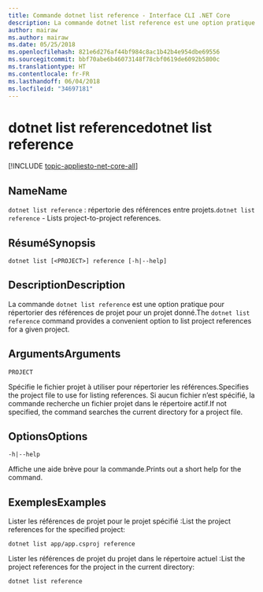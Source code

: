 ```yaml
---
title: Commande dotnet list reference - Interface CLI .NET Core
description: La commande dotnet list reference est une option pratique pour lister des références entre projets.
author: mairaw
ms.author: mairaw
ms.date: 05/25/2018
ms.openlocfilehash: 821e6d276af44bf984c8ac1b42b4e954dbe69556
ms.sourcegitcommit: bbf70abe6b46073148f78cbf0619de6092b5800c
ms.translationtype: HT
ms.contentlocale: fr-FR
ms.lasthandoff: 06/04/2018
ms.locfileid: "34697181"
---
```

# <a name="dotnet-list-reference"></a><span data-ttu-id="98cf9-103">dotnet list reference</span><span class="sxs-lookup"><span data-stu-id="98cf9-103">dotnet list reference</span></span>

[!INCLUDE [topic-appliesto-net-core-all](../../../includes/topic-appliesto-net-core-all.md)]

## <a name="name"></a><span data-ttu-id="98cf9-104">Name</span><span class="sxs-lookup"><span data-stu-id="98cf9-104">Name</span></span>

<span data-ttu-id="98cf9-105">`dotnet list reference` : répertorie des références entre projets.</span><span class="sxs-lookup"><span data-stu-id="98cf9-105">`dotnet list reference` - Lists project-to-project references.</span></span>

## <a name="synopsis"></a><span data-ttu-id="98cf9-106">Résumé</span><span class="sxs-lookup"><span data-stu-id="98cf9-106">Synopsis</span></span>

`dotnet list [<PROJECT>] reference [-h|--help]`

## <a name="description"></a><span data-ttu-id="98cf9-107">Description</span><span class="sxs-lookup"><span data-stu-id="98cf9-107">Description</span></span>

<span data-ttu-id="98cf9-108">La commande `dotnet list reference` est une option pratique pour répertorier des références de projet pour un projet donné.</span><span class="sxs-lookup"><span data-stu-id="98cf9-108">The `dotnet list reference` command provides a convenient option to list project references for a given project.</span></span>

## <a name="arguments"></a><span data-ttu-id="98cf9-109">Arguments</span><span class="sxs-lookup"><span data-stu-id="98cf9-109">Arguments</span></span>

`PROJECT`

<span data-ttu-id="98cf9-110">Spécifie le fichier projet à utiliser pour répertorier les références.</span><span class="sxs-lookup"><span data-stu-id="98cf9-110">Specifies the project file to use for listing references.</span></span> <span data-ttu-id="98cf9-111">Si aucun fichier n’est spécifié, la commande recherche un fichier projet dans le répertoire actif.</span><span class="sxs-lookup"><span data-stu-id="98cf9-111">If not specified, the command searches the current directory for a project file.</span></span>

## <a name="options"></a><span data-ttu-id="98cf9-112">Options</span><span class="sxs-lookup"><span data-stu-id="98cf9-112">Options</span></span>

`-h|--help`

<span data-ttu-id="98cf9-113">Affiche une aide brève pour la commande.</span><span class="sxs-lookup"><span data-stu-id="98cf9-113">Prints out a short help for the command.</span></span>

## <a name="examples"></a><span data-ttu-id="98cf9-114">Exemples</span><span class="sxs-lookup"><span data-stu-id="98cf9-114">Examples</span></span>

<span data-ttu-id="98cf9-115">Lister les références de projet pour le projet spécifié :</span><span class="sxs-lookup"><span data-stu-id="98cf9-115">List the project references for the specified project:</span></span>

`dotnet list app/app.csproj reference`

<span data-ttu-id="98cf9-116">Lister les références de projet du projet dans le répertoire actuel :</span><span class="sxs-lookup"><span data-stu-id="98cf9-116">List the project references for the project in the current directory:</span></span>

`dotnet list reference`